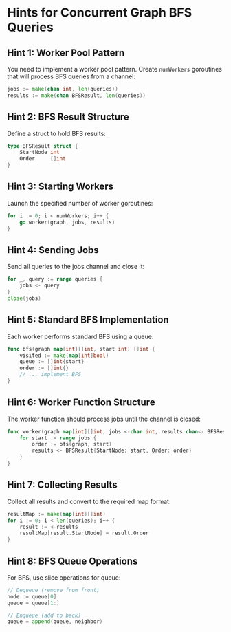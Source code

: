 # Hints for Concurrent Graph BFS Queries

## Hint 1: Worker Pool Pattern
You need to implement a worker pool pattern. Create `numWorkers` goroutines that will process BFS queries from a channel:
```go
jobs := make(chan int, len(queries))
results := make(chan BFSResult, len(queries))
```

## Hint 2: BFS Result Structure
Define a struct to hold BFS results:
```go
type BFSResult struct {
    StartNode int
    Order     []int
}
```

## Hint 3: Starting Workers
Launch the specified number of worker goroutines:
```go
for i := 0; i < numWorkers; i++ {
    go worker(graph, jobs, results)
}
```

## Hint 4: Sending Jobs
Send all queries to the jobs channel and close it:
```go
for _, query := range queries {
    jobs <- query
}
close(jobs)
```

## Hint 5: Standard BFS Implementation
Each worker performs standard BFS using a queue:
```go
func bfs(graph map[int][]int, start int) []int {
    visited := make(map[int]bool)
    queue := []int{start}
    order := []int{}
    // ... implement BFS
}
```

## Hint 6: Worker Function Structure
The worker function should process jobs until the channel is closed:
```go
func worker(graph map[int][]int, jobs <-chan int, results chan<- BFSResult) {
    for start := range jobs {
        order := bfs(graph, start)
        results <- BFSResult{StartNode: start, Order: order}
    }
}
```

## Hint 7: Collecting Results
Collect all results and convert to the required map format:
```go
resultMap := make(map[int][]int)
for i := 0; i < len(queries); i++ {
    result := <-results
    resultMap[result.StartNode] = result.Order
}
```

## Hint 8: BFS Queue Operations
For BFS, use slice operations for queue:
```go
// Dequeue (remove from front)
node := queue[0]
queue = queue[1:]

// Enqueue (add to back)
queue = append(queue, neighbor)
``` 